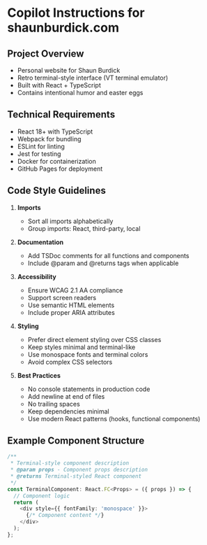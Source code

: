 # Copilot Instructions for shaunburdick.com

## Project Overview
- Personal website for Shaun Burdick
- Retro terminal-style interface (VT terminal emulator)
- Built with React + TypeScript
- Contains intentional humor and easter eggs

## Technical Requirements
- React 18+ with TypeScript
- Webpack for bundling
- ESLint for linting
- Jest for testing
- Docker for containerization
- GitHub Pages for deployment

## Code Style Guidelines
1. **Imports**
   - Sort all imports alphabetically
   - Group imports: React, third-party, local

2. **Documentation**
   - Add TSDoc comments for all functions and components
   - Include @param and @returns tags when applicable

3. **Accessibility**
   - Ensure WCAG 2.1 AA compliance
   - Support screen readers
   - Use semantic HTML elements
   - Include proper ARIA attributes

4. **Styling**
   - Prefer direct element styling over CSS classes
   - Keep styles minimal and terminal-like
   - Use monospace fonts and terminal colors
   - Avoid complex CSS selectors

5. **Best Practices**
   - No console statements in production code
   - Add newline at end of files
   - No trailing spaces
   - Keep dependencies minimal
   - Use modern React patterns (hooks, functional components)

## Example Component Structure
```typescript
/**
 * Terminal-style component description
 * @param props - Component props description
 * @returns Terminal-styled React component
 */
const TerminalComponent: React.FC<Props> = ({ props }) => {
  // Component logic
  return (
    <div style={{ fontFamily: 'monospace' }}>
      {/* Component content */}
    </div>
  );
};
